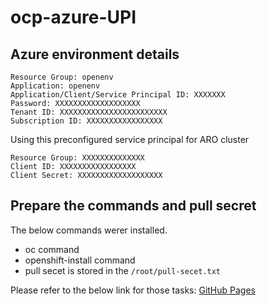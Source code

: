 # ocp-azure-UPI

## Azure environment details

```
Resource Group: openenv
Application: openenv
Application/Client/Service Principal ID: XXXXXXX
Password: XXXXXXXXXXXXXXXXXXX
Tenant ID: XXXXXXXXXXXXXXXXXXXXXXXX
Subscription ID: XXXXXXXXXXXXXXXXX
```

Using this preconfigured service principal for ARO cluster
```
Resource Group: XXXXXXXXXXXXXX
Client ID: XXXXXXXXXXXXXXXXX
Client Secret: XXXXXXXXXXXXXXXXXXX
```


## Prepare the commands and pull secret

The below commands werer installed.
- oc command
- openshift-install command
- pull secet is stored in the `/root/pull-secet.txt`

Please refer to the below link for those tasks:
[GitHub Pages](https://docs.openshift.com/container-platform/4.10/installing/installing_azure/installing-azure-user-infra.html)
